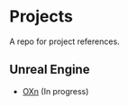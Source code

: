 # Projects

A repo for project references.

## Unreal Engine

- [OXn](https://github.com/k-xf/OXn) (In progress)
